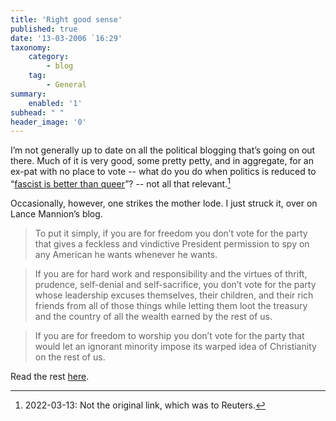 ```yaml
---
title: 'Right good sense'
published: true
date: '13-03-2006 `16:29'
taxonomy:
    category:
        - blog
    tag:
        - General
summary:
    enabled: '1'
subhead: " "
header_image: '0'
---
```


I’m not generally up to date on all the political blogging that’s going on out there. Much of it is very good, some pretty petty, and in aggregate, for an ex-pat with no place to vote -- what do you do when politics is reduced to “[fascist is better than queer](https://www.pinknews.co.uk/2006/03/10/mussolinis-grand-daughter-fascists-better-than-faggots/)”? -- not all that relevant.[^1]

[^1]: 2022-03-13: Not the original link, which was to Reuters.

Occasionally, however, one strikes the mother lode. I just struck it, over on Lance Mannion’s blog.

> To put it simply, if you are for freedom you don’t vote for the party that gives a feckless and vindictive President permission to spy on any American he wants whenever he wants.

> If you are for hard work and responsibility and the virtues of thrift, prudence, self-denial and self-sacrifice, you don’t vote for the party whose leadership excuses themselves, their children, and their rich friends from all of those things while letting them loot the treasury and the country of all the wealth earned by the rest of us.

> If you are for freedom to worship you don’t vote for the party that would let an ignorant minority impose its warped idea of Christianity on the rest of us.

Read the rest [here](https://lancemannion.typepad.com/lance_mannion/2006/03/living_large.html).
